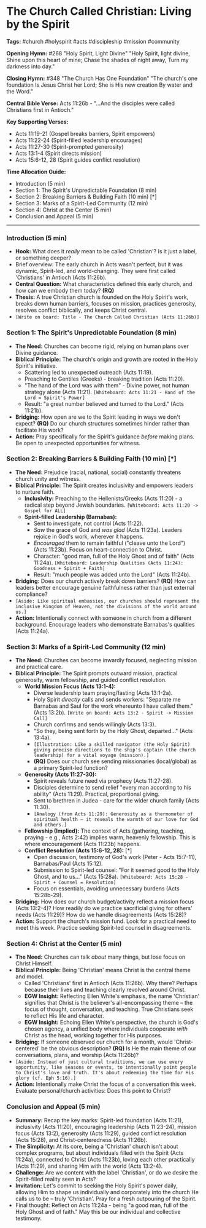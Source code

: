 # The Church Called Christian: Living by the Spirit

**Tags:** #church #holyspirit #acts #discipleship #mission #community

**Opening Hymn:** #268 "Holy Spirit, Light Divine" "Holy Spirit, light divine,
Shine upon this heart of mine; Chase the shades of night away, Turn my darkness
into day."

**Closing Hymn:** #348 "The Church Has One Foundation" "The church's one
foundation Is Jesus Christ her Lord; She is His new creation By water and the
Word."

**Central Bible Verse:** Acts 11:26b - "...And the disciples were called
Christians first in Antioch."

**Key Supporting Verses:**

- Acts 11:19-21 (Gospel breaks barriers, Spirit empowers)
- Acts 11:22-24 (Spirit-filled leadership encourages)
- Acts 11:27-30 (Spirit-prompted generosity)
- Acts 13:1-4 (Spirit directs mission)
- Acts 15:6-12, 28 (Spirit guides conflict resolution)

**Time Allocation Guide:**

- Introduction (5 min)
- Section 1: The Spirit's Unpredictable Foundation (8 min)
- Section 2: Breaking Barriers & Building Faith (10 min) [*]
- Section 3: Marks of a Spirit-Led Community (12 min)
- Section 4: Christ at the Center (5 min)
- Conclusion and Appeal (5 min)

---

### Introduction (5 min)

- **Hook:** What does it _really_ mean to be called 'Christian'? Is it just a
  label, or something deeper?
- Brief overview: The early church in Acts wasn't perfect, but it was dynamic,
  Spirit-led, and world-changing. They were first called 'Christians' in Antioch
  (Acts 11:26b).
- **Central Question:** What characteristics defined this early church, and how
  can we embody them today? **(RQ)**
- **Thesis:** A true Christian church is founded on the Holy Spirit's work,
  breaks down human barriers, focuses on mission, practices generosity, resolves
  conflict biblically, and keeps Christ central.
- `[Write on board: Title - The Church Called Christian (Acts 11:26b)]`

### Section 1: The Spirit's Unpredictable Foundation (8 min)

- **The Need:** Churches can become rigid, relying on human plans over Divine
  guidance.
- **Biblical Principle:** The church's origin and growth are rooted in the Holy
  Spirit's initiative.
  - Scattering led to unexpected outreach (Acts 11:19).
  - Preaching to Gentiles (Greeks) - breaking tradition (Acts 11:20).
  - "The hand of the Lord was with them" - Divine power, not human strategy
    alone (Acts 11:21).
    `[Whiteboard: Acts 11:21 - Hand of the Lord = Spirit's Power]`
  - Result: "a great number believed and turned to the Lord." (Acts 11:21b).
- **Bridging:** How open are we to the Spirit leading in ways we don't expect?
  **(RQ)** Do our church structures sometimes hinder rather than facilitate His
  work?
- **Action:** Pray specifically for the Spirit's guidance _before_ making plans.
  Be open to unexpected opportunities for witness.

### Section 2: Breaking Barriers & Building Faith (10 min) [*]

- **The Need:** Prejudice (racial, national, social) constantly threatens church
  unity and witness.
- **Biblical Principle:** The Spirit creates inclusivity and empowers leaders to
  nurture faith.
  - **Inclusivity:** Preaching to the Hellenists/Greeks (Acts 11:20) - a radical
    step beyond Jewish boundaries. `[Whiteboard: Acts 11:20 -> Gospel for ALL]`
  - **Spirit-filled Leadership (Barnabas):**
    - Sent to investigate, not control (Acts 11:22).
    - _Saw_ the grace of God and _was glad_ (Acts 11:23a). Leaders rejoice in
      God's work, wherever it happens.
    - _Encouraged_ them to remain faithful ("cleave unto the Lord") (Acts
      11:23b). Focus on heart-connection to Christ.
    - Character: "good man, full of the Holy Ghost and of faith" (Acts 11:24a).
      `[Whiteboard: Leadership Qualities (Acts 11:24): Goodness + Spirit + Faith]`
    - Result: "much people was added unto the Lord" (Acts 11:24b).
- **Bridging:** Does our church actively break down barriers? **(RQ)** How can
  leaders better encourage genuine faithfulness rather than just external
  compliance?
- `[Aside: Like spiritual embassies, our churches should represent the inclusive Kingdom of Heaven, not the divisions of the world around us.]`
- **Action:** Intentionally connect with someone in church from a different
  background. Encourage leaders who demonstrate Barnabas's qualities (Acts
  11:24a).

### Section 3: Marks of a Spirit-Led Community (12 min)

- **The Need:** Churches can become inwardly focused, neglecting mission and
  practical care.
- **Biblical Principle:** The Spirit prompts outward mission, practical
  generosity, warm fellowship, and guided conflict resolution.
  - **World Mission Focus (Acts 13:1-4):**
    - Diverse leadership team praying/fasting (Acts 13:1-2a).
    - Holy Spirit _directly_ calls and sends workers: "Separate me Barnabas and
      Saul for the work whereunto I have called them." (Acts 13:2b).
      `[Write on board: Acts 13:2 - Spirit -> Mission Call]`
    - Church confirms and sends willingly (Acts 13:3).
    - "So they, being sent forth by the Holy Ghost, departed..." (Acts 13:4a).
    - `[Illustration: Like a skilled navigator (the Holy Spirit) giving precise directions to the ship's captain (the church leadership) for a vital voyage (mission).]`
    - **(RQ)** Does our church see sending missionaries (local/global) as a
      primary Spirit-led function?
  - **Generosity (Acts 11:27-30):**
    - Spirit reveals future need via prophecy (Acts 11:27-28).
    - Disciples determine to send relief "every man according to his ability"
      (Acts 11:29). Practical, proportional giving.
    - Sent to brethren in Judea - care for the wider church family (Acts 11:30).
    - `[Analogy (from Acts 11:29): Generosity as a thermometer of spiritual health – it reveals the warmth of our love for God and others.]`
  - **Fellowship (Implied):** The context of Acts (gathering, teaching,
    praying - e.g., Acts 2:42) implies warm, heavenly fellowship. This is where
    encouragement (Acts 11:23b) happens.
  - **Conflict Resolution (Acts 15:6-12, 28):** [*]
    - Open discussion, testimony of God's work (Peter - Acts 15:7-11),
      Barnabas/Paul (Acts 15:12).
    - Submission to Spirit-led counsel: "For it seemed good to the Holy Ghost,
      and to us..." (Acts 15:28a).
      `[Whiteboard: Acts 15:28 - Spirit + Counsel = Resolution]`
    - Focus on essentials, avoiding unnecessary burdens (Acts 15:28b-29).
- **Bridging:** How does our church budget/activity reflect a mission focus
  (Acts 13:2-4)? How readily do we practice sacrificial giving for others' needs
  (Acts 11:29)? How do we handle disagreements (Acts 15:28)?
- **Action:** Support the church's mission fund. Look for a practical need to
  meet this week. Practice seeking Spirit-led counsel in disagreements.

### Section 4: Christ at the Center (5 min)

- **The Need:** Churches can talk _about_ many things, but lose focus on Christ
  Himself.
- **Biblical Principle:** Being 'Christian' means Christ is the central theme
  and model.
  - Called 'Christians' first in Antioch (Acts 11:26b). Why there? Perhaps
    because their lives and teaching clearly revolved around Christ.
  - **EGW Insight:** Reflecting Ellen White's emphasis, the name 'Christian'
    signifies that Christ is the believer's all-encompassing theme – the focus
    of thought, conversation, and teaching. True Christians seek to reflect His
    life and character.
  - **EGW Insight:** Echoing Ellen White's perspective, the church is God's
    chosen agency, a unified body where individuals cooperate _with_ Christ as
    the head, working together for His purposes.
- **Bridging:** If someone observed our church for a month, would
  'Christ-centered' be the obvious description? **(RQ)** Is He the main theme of
  our conversations, plans, and worship (Acts 11:26b)?
- `[Aside: Instead of just cultural traditions, we can use every opportunity, like seasons or events, to intentionally point people to Christ's love and truth. It's about redeeming the time for His glory (cf. Eph 5:16).]`
- **Action:** Intentionally make Christ the focus of a conversation this week.
  Evaluate personal/church activities: Does this point to Christ?

### Conclusion and Appeal (5 min)

- **Summary:** Recap the key marks: Spirit-led foundation (Acts 11:21),
  inclusivity (Acts 11:20), encouraging leadership (Acts 11:23-24), mission
  focus (Acts 13:2), generosity (Acts 11:29), guided conflict resolution (Acts
  15:28), and Christ-centeredness (Acts 11:26b).
- **The Simplicity:** At its core, being a 'Christian' church isn't about
  complex programs, but about individuals filled with the Spirit (Acts 11:24a),
  connected to Christ (Acts 11:23b), loving each other practically (Acts 11:29),
  and sharing Him with the world (Acts 13:2-4).
- **Challenge:** Are we content with the label 'Christian', or do we desire the
  Spirit-filled reality seen in Acts?
- **Invitation:** Let's commit to seeking the Holy Spirit's power daily,
  allowing Him to shape us individually and corporately into the church He calls
  us to be – truly 'Christian'. Pray for a fresh outpouring of the Spirit.
- Final thought: Reflect on Acts 11:24a - being "a good man, full of the Holy
  Ghost and of faith." May this be our individual and collective testimony.
